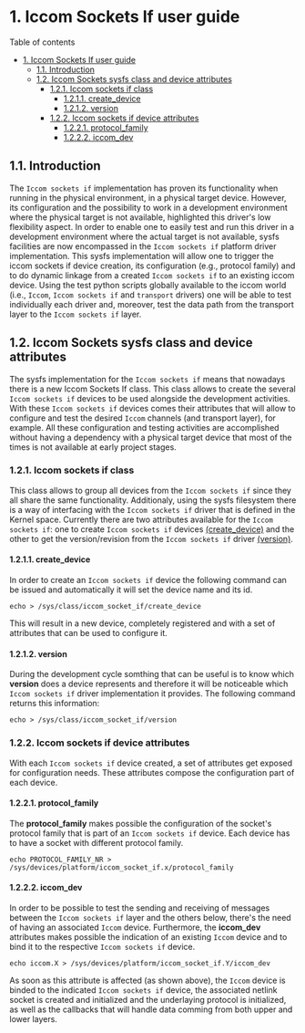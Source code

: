 # 1. Iccom Sockets If user guide

Table of contents
- [1. Iccom Sockets If user guide](#1-iccom-sockets-if-user-guide)
	- [1.1. Introduction](#11-introduction)
	- [1.2. Iccom Sockets sysfs class and device attributes](#12-iccom-sockets-sysfs-class-and-device-attributes)
		- [1.2.1. Iccom sockets if class](#121-iccom-sockets-if-class)
			- [1.2.1.1. create\_device](#1211-create_device)
			- [1.2.1.2. version](#1212-version)
		- [1.2.2. Iccom sockets if device attributes](#122-iccom-sockets-if-device-attributes)
			- [1.2.2.1. protocol\_family](#1221-protocol_family)
			- [1.2.2.2. iccom\_dev](#1222-iccom_dev)


## 1.1. Introduction

The `Iccom sockets if` implementation has proven its functionality when running
in the physical environment, in a physical target device. However, its configuration
and the possibility to work in a development environment where the physical 
target is not available, highlighted this driver's low flexibility aspect.
In order to enable one to easily test and run this driver in a development 
environment where the actual target is not available, sysfs facilities are now
encompassed in the `Iccom sockets if` platform driver implementation.
This sysfs implementation will allow one to trigger the iccom sockets if device 
creation, its configuration (e.g., protocol family) and to do dynamic linkage 
from a created `Iccom sockets if` to an existing iccom device.
Using the test python scripts globally available to the iccom world (i.e., `Iccom`,
`Iccom sockets if` and `transport` drivers) one will be able to test individually
each driver and, moreover, test the data path from the transport layer to the
`Iccom sockets if` layer.

## 1.2. Iccom Sockets sysfs class and device attributes

The sysfs implementation for the `Iccom sockets if` means that nowadays there is a
new Iccom Sockets If class. This class allows to create the several `Iccom sockets if` 
devices to be used alongside the development activities. With these `Iccom sockets if` 
devices comes their attributes that will allow to configure
and test the desired `Iccom` channels (and transport layer), for example. All
these configuration and testing activities are accomplished without having a 
dependency with a physical target device that most of the times is not available
at early project stages. 

### 1.2.1. Iccom sockets if class

This class allows to group all devices from the `Iccom sockets if` since they all 
share the same functionality. Additionaly, using the sysfs filesystem there is
a way of interfacing with the `Iccom sockets if` driver that is defined in the 
Kernel space.
Currently there are two attributes available for the `Iccom sockets if`: one to 
create `Iccom sockets if` devices [(create_device)](#1211-create_device) and the
other to get the version/revision from the `Iccom sockets if` driver [(version)](#1212-version).

#### 1.2.1.1. create_device

In order to create an `Iccom sockets if` device the following command can be
issued and automatically it will set the device name and its id. 

	echo > /sys/class/iccom_socket_if/create_device

This will result in a new device, completely registered and with a set of 
attributes that can be used to configure it.
#### 1.2.1.2. version

During the development cycle somthing that can be useful is to know which **version**
does a device represents and therefore it will be noticeable which `Iccom sockets if`
driver implementation it provides. The following command returns this information:

	echo > /sys/class/iccom_socket_if/version

### 1.2.2. Iccom sockets if device attributes

With each `Iccom sockets if` device created, a set of attributes get exposed for
configuration needs. These attributes compose the configuration part of each 
device.

#### 1.2.2.1. protocol_family

The **protocol_family** makes possible the configuration of the socket's 
protocol family that is part of an `Iccom sockets if` device. Each device has to
have a socket with different protocol family.

	echo PROTOCOL_FAMILY_NR > /sys/devices/platform/iccom_socket_if.x/protocol_family

#### 1.2.2.2. iccom_dev

In order to be possible to test the sending and receiving of messages between
the `Iccom sockets if` layer and the others below, there's the need of having
an associated `Iccom` device.
Furthermore, the **iccom_dev** attributes makes possible the indication of an
existing `Iccom` device and to bind it to the respective `Iccom sockets if` 
device.

	echo iccom.X > /sys/devices/platform/iccom_socket_if.Y/iccom_dev

As soon as this attribute is affected (as shown above), the `Iccom` device is 
binded to the indicated `Iccom sockets if` device, the associated netlink socket
is created and initialized and the underlaying protocol is initialized, as well 
as the callbacks that will handle data comming from both upper and lower layers.